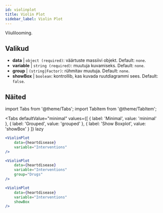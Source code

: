 ```yaml
---
id: violinplot
title: Violin Plot
sidebar_label: Violin Plot
---
```


Viiulilooming.

## Valikud

* __data__ | `object (required)`: väärtuste massiivi objekt. Default: `none`.
* __variable__ | `string (required)`: muutuja kuvamiseks. Default: `none`.
* __group__ | `(string|Factor)`: rühmitav muutuja. Default: `none`.
* __showBox__ | `boolean`: kontrollib, kas kuvada ruutdiagrammi sees. Default: `false`.


## Näited

import Tabs from '@theme/Tabs';
import TabItem from '@theme/TabItem';

<Tabs
    defaultValue="minimal"
    values={[
        { label: 'Minimal', value: 'minimal' },
        { label: 'Grouped', value: 'grouped' },
        { label: 'Show Boxplot', value: 'showBox' }
    ]}
    lazy
>

<TabItem value="minimal">

```jsx live
<ViolinPlot 
    data={heartdisease} 
    variable="Interventions"
/>
```
</TabItem>

<TabItem value="grouped">

```jsx live
<ViolinPlot 
    data={heartdisease} 
    variable="Interventions"
    group="Drugs"
/>
```
</TabItem>

<TabItem value="showBox">

```jsx live
<ViolinPlot 
    data={heartdisease} 
    variable="Interventions"
    showBox
/>
```

</TabItem>

</Tabs>
